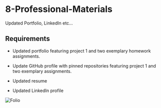 # 8-Professional-Materials

Updated Portfolio, LinkedIn etc... 

## Requirements

* Updated portfolio featuring project 1 and two exemplary homework assignments. 

* Update GitHub profile with pinned repositories featuring project 1 and two exemplary assignments. 

* Updated resume

* Updated LinkedIn profile

![Folio](https://edsloane.github.io/8-Professional-Materials/)



